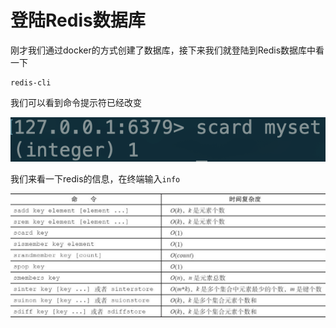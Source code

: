 # 登陆Redis数据库

刚才我们通过docker的方式创建了数据库，接下来我们就登陆到Redis数据库中看一下

```text
redis-cli
```

我们可以看到命令提示符已经改变

![](.gitbook/assets/image%20%2812%29.png)

我们来看一下redis的信息，在终端输入`info`

![](.gitbook/assets/image%20%2832%29.png)

